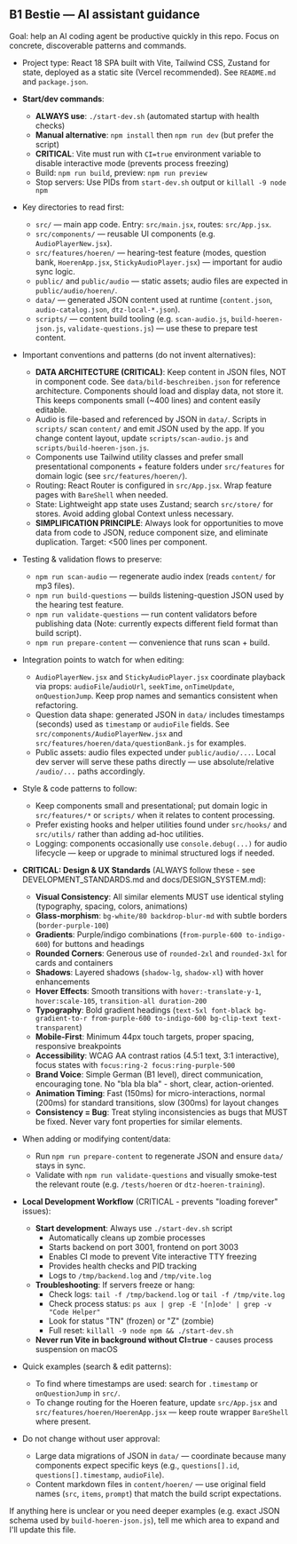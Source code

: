 ## B1 Bestie — AI assistant guidance

Goal: help an AI coding agent be productive quickly in this repo. Focus on concrete, discoverable patterns and commands.

- Project type: React 18 SPA built with Vite, Tailwind CSS, Zustand for state, deployed as a static site (Vercel recommended). See `README.md` and `package.json`.
- **Start/dev commands**:
  - **ALWAYS use**: `./start-dev.sh` (automated startup with health checks)
  - **Manual alternative**: `npm install` then `npm run dev` (but prefer the script)
  - **CRITICAL**: Vite must run with `CI=true` environment variable to disable interactive mode (prevents process freezing)
  - Build: `npm run build`, preview: `npm run preview`
  - Stop servers: Use PIDs from `start-dev.sh` output or `killall -9 node npm`

- Key directories to read first:
  - `src/` — main app code. Entry: `src/main.jsx`, routes: `src/App.jsx`.
  - `src/components/` — reusable UI components (e.g. `AudioPlayerNew.jsx`).
  - `src/features/hoeren/` — hearing-test feature (modes, question bank, `HoerenApp.jsx`, `StickyAudioPlayer.jsx`) — important for audio sync logic.
  - `public/` and `public/audio` — static assets; audio files are expected in `public/audio/hoeren/`.
  - `data/` — generated JSON content used at runtime (`content.json`, `audio-catalog.json`, `dtz-local-*.json`).
  - `scripts/` — content build tooling (e.g. `scan-audio.js`, `build-hoeren-json.js`, `validate-questions.js`) — use these to prepare test content.

- Important conventions and patterns (do not invent alternatives):
  - **DATA ARCHITECTURE (CRITICAL)**: Keep content in JSON files, NOT in component code. See `data/bild-beschreiben.json` for reference architecture. Components should load and display data, not store it. This keeps components small (~400 lines) and content easily editable.
  - Audio is file-based and referenced by JSON in `data/`. Scripts in `scripts/` scan `content/` and emit JSON used by the app. If you change content layout, update `scripts/scan-audio.js` and `scripts/build-hoeren-json.js`.
  - Components use Tailwind utility classes and prefer small presentational components + feature folders under `src/features` for domain logic (see `src/features/hoeren/`).
  - Routing: React Router is configured in `src/App.jsx`. Wrap feature pages with `BareShell` when needed.
  - State: Lightweight app state uses Zustand; search `src/store/` for stores. Avoid adding global Context unless necessary.
  - **SIMPLIFICATION PRINCIPLE**: Always look for opportunities to move data from code to JSON, reduce component size, and eliminate duplication. Target: <500 lines per component.

- Testing & validation flows to preserve:
  - `npm run scan-audio` — regenerate audio index (reads `content/` for mp3 files).
  - `npm run build-questions` — builds listening-question JSON used by the hearing test feature.
  - `npm run validate-questions` — run content validators before publishing data (Note: currently expects different field format than build script).
  - `npm run prepare-content` — convenience that runs scan + build.

- Integration points to watch for when editing:
  - `AudioPlayerNew.jsx` and `StickyAudioPlayer.jsx` coordinate playback via props: `audioFile`/`audioUrl`, `seekTime`, `onTimeUpdate`, `onQuestionJump`. Keep prop names and semantics consistent when refactoring.
  - Question data shape: generated JSON in `data/` includes timestamps (seconds) used as `timestamp` or `audioFile` fields. See `src/components/AudioPlayerNew.jsx` and `src/features/hoeren/data/questionBank.js` for examples.
  - Public assets: audio files expected under `public/audio/...`. Local dev server will serve these paths directly — use absolute/relative `/audio/...` paths accordingly.

- Style & code patterns to follow:
  - Keep components small and presentational; put domain logic in `src/features/*` or `scripts/` when it relates to content processing.
  - Prefer existing hooks and helper utilities found under `src/hooks/` and `src/utils/` rather than adding ad-hoc utilities.
  - Logging: components occasionally use `console.debug(...)` for audio lifecycle — keep or upgrade to minimal structured logs if needed.

- **CRITICAL: Design & UX Standards** (ALWAYS follow these - see DEVELOPMENT_STANDARDS.md and docs/DESIGN_SYSTEM.md):
  - **Visual Consistency**: All similar elements MUST use identical styling (typography, spacing, colors, animations)
  - **Glass-morphism**: `bg-white/80 backdrop-blur-md` with subtle borders (`border-purple-100`)
  - **Gradients**: Purple/indigo combinations (`from-purple-600 to-indigo-600`) for buttons and headings
  - **Rounded Corners**: Generous use of `rounded-2xl` and `rounded-3xl` for cards and containers
  - **Shadows**: Layered shadows (`shadow-lg`, `shadow-xl`) with hover enhancements
  - **Hover Effects**: Smooth transitions with `hover:-translate-y-1`, `hover:scale-105`, `transition-all duration-200`
  - **Typography**: Bold gradient headings (`text-5xl font-black bg-gradient-to-r from-purple-600 to-indigo-600 bg-clip-text text-transparent`)
  - **Mobile-First**: Minimum 44px touch targets, proper spacing, responsive breakpoints
  - **Accessibility**: WCAG AA contrast ratios (4.5:1 text, 3:1 interactive), focus states with `focus:ring-2 focus:ring-purple-500`
  - **Brand Voice**: Simple German (B1 level), direct communication, encouraging tone. No "bla bla bla" - short, clear, action-oriented.
  - **Animation Timing**: Fast (150ms) for micro-interactions, normal (200ms) for standard transitions, slow (300ms) for layout changes
  - **Consistency = Bug**: Treat styling inconsistencies as bugs that MUST be fixed. Never vary font properties for similar elements.

- When adding or modifying content/data:
  - Run `npm run prepare-content` to regenerate JSON and ensure `data/` stays in sync.
  - Validate with `npm run validate-questions` and visually smoke-test the relevant route (e.g. `/tests/hoeren` or `dtz-hoeren-training`).

- **Local Development Workflow** (CRITICAL - prevents "loading forever" issues):
  - **Start development**: Always use `./start-dev.sh` script
    - Automatically cleans up zombie processes
    - Starts backend on port 3001, frontend on port 3003
    - Enables CI mode to prevent Vite interactive TTY freezing
    - Provides health checks and PID tracking
    - Logs to `/tmp/backend.log` and `/tmp/vite.log`
  - **Troubleshooting**: If servers freeze or hang:
    - Check logs: `tail -f /tmp/backend.log` or `tail -f /tmp/vite.log`
    - Check process status: `ps aux | grep -E '[n]ode' | grep -v "Code Helper"`
    - Look for status "TN" (frozen) or "Z" (zombie)
    - Full reset: `killall -9 node npm && ./start-dev.sh`
  - **Never run Vite in background without CI=true** - causes process suspension on macOS

- Quick examples (search & edit patterns):
  - To find where timestamps are used: search for `.timestamp` or `onQuestionJump` in `src/`.
  - To change routing for the Hoeren feature, update `src/App.jsx` and `src/features/hoeren/HoerenApp.jsx` — keep route wrapper `BareShell` where present.

- Do not change without user approval:
  - Large data migrations of JSON in `data/` — coordinate because many components expect specific keys (e.g., `questions[].id`, `questions[].timestamp`, `audioFile`).
  - Content markdown files in `content/hoeren/` — use original field names (`src`, `items`, `prompt`) that match the build script expectations.

If anything here is unclear or you need deeper examples (e.g. exact JSON schema used by `build-hoeren-json.js`), tell me which area to expand and I'll update this file.
